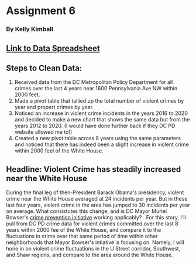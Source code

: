 # Assignment 6
### By Kelly Kimball

## [Link to Data Spreadsheet](https://docs.google.com/spreadsheets/d/1uLsVIl3QVyN28o0cT4BnnRpVmi49rfVUoRLjDPA4mTE/edit?usp=sharing)
## Steps to Clean Data: 
1. Received data from the DC Metropolitan Policy Department for all crimes over the last 4 years near 1600 Pennsylvania Ave NW within 2000 feet.
2. Made a pivot table that tallied up the total number of violent crimes by year and propert crimes by year.
3. Noticed an increase in violent crime incidents in the years 2016 to 2020 and decided to make a new chart that shows the same data but from the years 2012 to 2020. (I would have done further back if they DC PD website allowed me to!)
4. Created a new pivot table across 8 years using the same parameters and noticed that there has indeed been a slight increase in violent crime within 2000 feel of the White House. 


## Headline: Violent Crime has steadily increased near the White House

During the final leg of then-President Barack Obama's presidency, violent crime near the White House averaged at 24 incidents per year. But in these last four years, violent crime in the area has jumped to 30 incidents per year on average. What consistutes this change, and is DC Mayor Muriel Bowser's [crime prevention initiative](https://dc.gov/release/mayor-bowser-launches-2019-fall-crime-prevention-initiative) working applicably? . For this story, I'll pull from DC PD crime data for violent crimes committed over the last 8 years within 2000 fee of the White House, and compare it to the fluctuations in crime over that same period of time within other neighborhoods that Mayor Bowser's intiative is focusing on. Namely, I will hone in on violent crime fluctuations in the U Street corridor, Southwest, and Shaw regions, and compare to the area around the White House.  
